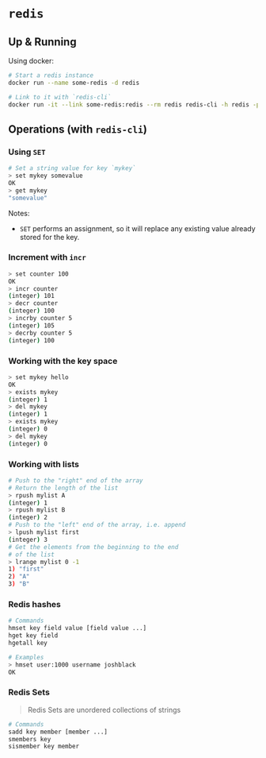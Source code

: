 # `redis`

## Up & Running

Using docker:

```bash
# Start a redis instance
docker run --name some-redis -d redis

# Link to it with `redis-cli`
docker run -it --link some-redis:redis --rm redis redis-cli -h redis -p 6379
```

## Operations (with `redis-cli`)

### Using `SET`

```bash
# Set a string value for key `mykey`
> set mykey somevalue
OK
> get mykey
"somevalue"
```

Notes:

- `SET` performs an assignment, so it will replace any existing value already stored for the key.

### Increment with `incr`

```bash
> set counter 100
OK
> incr counter
(integer) 101
> decr counter
(integer) 100
> incrby counter 5
(integer) 105
> decrby counter 5
(integer) 100
```

### Working with the key space

```bash
> set mykey hello
OK
> exists mykey
(integer) 1
> del mykey
(integer) 1
> exists mykey
(integer) 0
> del mykey
(integer) 0
```

### Working with lists

```bash
# Push to the "right" end of the array
# Return the length of the list
> rpush mylist A
(integer) 1
> rpush mylist B
(integer) 2
# Push to the "left" end of the array, i.e. append
> lpush mylist first
(integer) 3
# Get the elements from the beginning to the end
# of the list
> lrange mylist 0 -1
1) "first"
2) "A"
3) "B"
```

### Redis hashes

```bash
# Commands
hmset key field value [field value ...]
hget key field
hgetall key
```

```bash
# Examples
> hmset user:1000 username joshblack
OK
```

### Redis Sets

> Redis Sets are unordered collections of strings

```bash
# Commands
sadd key member [member ...]
smembers key
sismember key member
```
